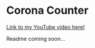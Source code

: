 # Corona Counter
 
[Link to my YouTube video here!](https://www.youtube.com/watch?v=ulJBA6X4UeE)

Readme coming soon...
